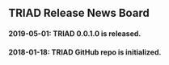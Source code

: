 ## TRIAD Release News Board

#### 2019-05-01: TRIAD 0.0.1.0 is released.

#### 2018-01-18: TRIAD GitHub repo is initialized.